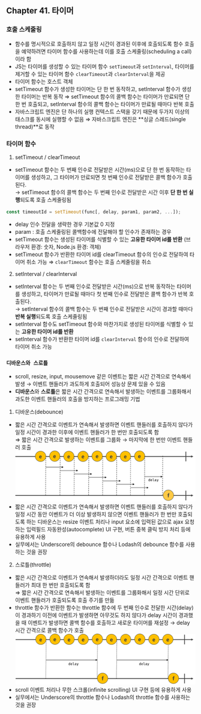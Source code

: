 ## Chapter 41. 타이머

### 호출 스케줄링
- 함수를 명시적으로 호출하지 않고 일정 시간이 경과된 이후에 호출되도록 함수 호출을 예약하려면 타이머 함수를 사용하는데 이를 호출 스케줄링(scheduling a call)이라 함
- JS는 타이머를 생성할 수 있는 타이머 함수 `setTimeout`과 `setInterval`, 타이머를 제거할 수 있는 타이머 함수 `clearTimeout`과 `clearInterval`을 제공
- 타이머 함수는 호스트 객체
- setTimeout 함수가 생성한 타이머는 단 한 번 동작하고, setInterval 함수가 생성한 타이머는 반복 동작 ⇒ setTimeout 함수의 콜백 함수는 타이머가 만료되면 단 한 번 호출되고, setInterval 함수의 콜백 함수는 타이머가 만료될 때마다 반복 호출
- 자바스크립트 엔진은 단 하나의 실행 컨텍스트 스택을 갖기 때문에 두가지 이상의 태스크를 동시에 실행할 수 없음 ⇒ 자바스크립트 엔진은 **싱글 스레드(single thread)**로 동작

### 타이머 함수 
1. setTimeout / clearTimeout
  - setTimeout 함수는 두 번째 인수로 전달받은 시간(ms)으로 단 한 번 동작하는 타이머를 생성하고, 그 타이머가 만료되면 첫 번째 인수로 전달받은 콜백 함수가 호출된다.  
  &#8594; setTimeout 함수의 콜백 함수는 두 번째 인수로 전달받은 시간 이후 **단 한 번 실행**되도록 호출 스케줄링됨
  ```jsx
  const timeoutId = setTimeout(func[, delay, param1, param2, ...]);
  ```
  - delay 인수 전달을 생략한 경우 기본값 0 지정
  - param : 호출 스케줄링된 콜백함수에 전달해야 할 인수가 존재하는 경우
  - setTimeout 함수는 생성된 타이머를 식별할 수 있는 **고유한 타이머 id를 반환** (브라우저 환경: 숫자, Node.js 환경: 객체)
  - setTimeout 함수가 반환한 타이머 id를 clearTimeout 함수의 인수로 전달하여 타이머 취소 가능 ⇒ `clearTimeout` 함수는 호출 스케줄링을 취소
2. setInterval / clearInterval
  - setInterval 함수는 두 번째 인수로 전달받은 시간(ms)으로 반복 동작하는 타이머를 생성하고, 타이머가 만료될 때마다 첫 번째 인수로 전달받은 콜백 함수가 반복 호출된다.  
  &#8594; setInterval 함수의 콜백 함수는 두 번째 인수로 전달받은 시간이 경과할 때마다 **반복 실행**되도록 호출 스케줄링됨
  - setInterval 함수도 setTimeout 함수와 마찬가지로 생성된 타이머를 식별할 수 있는 **고유한 타이머 id를 반환**
  - setInterval 함수가 반환한 타이머 id를 `clearInterval` 함수의 인수로 전달하여 타이머 취소 가능

### `디바운스와 스로틀`
- scroll, resize, input, mousemove 같은 이벤트는 짧은 시간 간격으로 연속해서 발생 &#8594; 이벤트 핸들러가 과도하게 호출되어 성능상 문제 있을 수 있음 
- **디바운스**와 **스로틀**은 짧은 시간 간격으로 연속해서 발생하는 이벤트를 그룹화해서 과도한 이벤트 핸들러의 호출을 방지하는 프로그래밍 기법

1. 디바운스(debounce)
  - 짧은 시간 간격으로 이벤트가 연속해서 발생하면 이벤트 핸들러를 호출하지 않다가 일정 시간이 경과한 이후에 이벤트 핸들러가 한 번만 호출되도록 함  
  ⇒ 짧은 시간 간격으로 발생하는 이벤트를 그룹화 &#8594; 마지막에 한 번만 이벤트 핸들러 호출
  ![디바운스](./images/41-2.png)
  - 짧은 시간 간격으로 이벤트가 연속해서 발생하면 이벤트 핸들러를 호출하지 않다가 일정 시간 동안 이벤트가 더 이상 발생하지 않으면 이벤트 핸들러가 한 번만 호출되도록 하는 디바운스는 resize 이벤트 처리나 input 요소에 입력된 값으로 ajax 요청하는 입력필드 자동완성(autocomplete) UI 구현, 버튼 중복 클릭 방지 처리 등에 유용하게 사용
  - 실무에서는 Underscore의 debounce 함수나 Lodash의 debounce 함수를 사용하는 것을 권장

2. 스로틀(throttle)
  - 짧은 시간 간격으로 이벤트가 연속해서 발생하더라도 일정 시간 간격으로 이벤트 핸들러가 최대 한 번만 호출되도록 함  
  ⇒ 짧은 시간 간격으로 연속해서 발생하는 이벤트를 그룹화해서 일정 시간 단위로 이벤트 핸들러가 호출되도록 호출 주기를 만듦
  - throttle 함수가 반환한 함수는 throttle 함수에 두 번째 인수로 전달한 시간(delay)이 경과하기 이전에 이벤트가 발생하면 아무것도 하지 않다가 delay 시간이 경과했을 때 이벤트가 발생하면 콜백 함수를 호출하고 새로운 타이머를 재설정 &#8594; delay 시간 간격으로 콜백 함수가 호출
  ![스로틀](./images/41-3.png)
  - scroll 이벤트 처리나 무한 스크롤(infinite scrolling) UI 구현 등에 유용하게 사용
  - 실무에서는 Underscore의 throttle 함수나 Lodash의 throttle 함수를 사용하는 것을 권장


